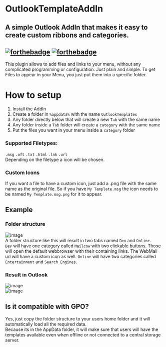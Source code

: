 # OutlookTemplateAddIn
A simple Outlook AddIn that makes it easy to create custom ribbons and categories.  
------------------------
[![forthebadge](https://forthebadge.com/images/featured/featured-built-with-love.svg)](https://forthebadge.com)
[![forthebadge](https://forthebadge.com/images/featured/featured-powered-by-electricity.svg)](https://forthebadge.com)
------------------------

This plugin allows to add files and links to your menu, without any complicated programming or configuration. Just plain and simple.
To get Files to appear in your Menu, you just put them into a specific folder.

# How to setup
1. Install the AddIn
2. Create a folder in `%appdata%` with the name `OutlookTemplates`
3. Any folder directly below that will create a new `Tab` with the same name
4. Any folder inside a `Tab` folder will create a `category` with the same name
5. Put the files you want in your menu inside a `category` folder

### Supported Filetypes:
`.msg` `.oft` `.txt` `.html` `.lnk`  `.url`  
Depending on the filetype a icon will be chosen.  

### Custom Icons
If you want a file to have a custom icon, just add a .png file with the same name as the original file. So if you have `My Template.msg` the icon needs to be named `My Template.msg.png` for it to appear.


## Example
### Folder structure
![image](https://github.com/Adammantium/OutlookTemplateAddIn/assets/38858318/641af799-3177-4923-8c22-6e59de78dd2f)  
A folder structure like this will result in two tabs named `Dev` and `Online`.  
`Dev` will have one category called `Mailcow` with two clickable buttons. Those will open the default webbrowser with their containing links. The WebMail url will have a custom icon as well.
`Online` will have two categories called `Entertainment` and `Search Engines`.

### Result in Outlook
![image](https://github.com/Adammantium/OutlookTemplateAddIn/assets/38858318/55bf1c8b-5c11-43bf-b4a1-cf2c5bd501c0)  
![image](https://github.com/Adammantium/OutlookTemplateAddIn/assets/38858318/9eca7470-3458-46a4-b7d9-316b4aa391cd)


## Is it compatible with GPO?
Yes, just copy the folder structure to your users home folder and it will automatically load all the required data.  
Because its in the AppData folder, it will make sure that users will have the templates available even when offline or not connected to a central storage server.
